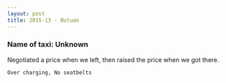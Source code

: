 ```yaml
---
layout: post
title: 2015-13 - Butuan
---
```


### Name of taxi: Unknown

Negotiated a price when we left, then raised the price when we got there. 

```Over charging, No seatbelts```

